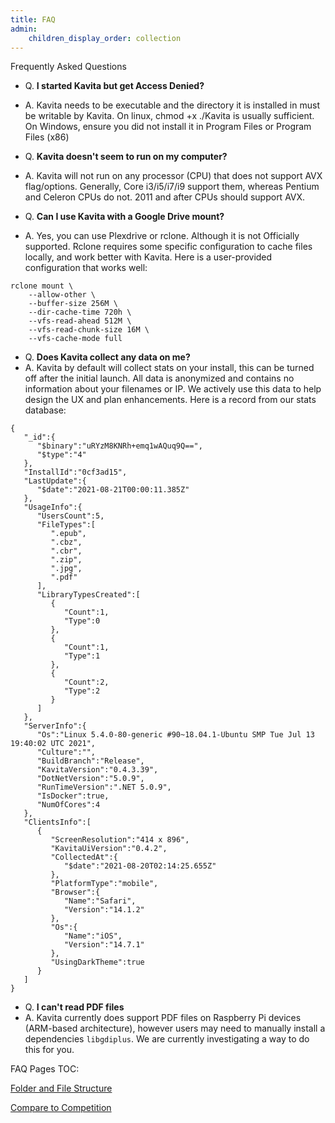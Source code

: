 ```yaml
---
title: FAQ
admin:
    children_display_order: collection
---
```


Frequently Asked Questions

* Q. **I started Kavita but get Access Denied?** 
* A. Kavita needs to be executable and the directory it is installed in must be writable by Kavita. On linux, chmod +x ./Kavita is usually sufficient. On Windows, ensure you did not install it in Program Files or Program Files (x86)

* Q. **Kavita doesn't seem to run on my computer?**
* A. Kavita will not run on any processor (CPU) that does not support AVX flag/options. Generally, Core i3/i5/i7/i9 support them, whereas Pentium and Celeron CPUs do not. 2011 and after CPUs should support AVX.

* Q. **Can I use Kavita with a Google Drive mount?**
* A. Yes, you can use Plexdrive or rclone. Although it is not Officially supported.
Rclone requires some specific configuration to cache files locally, and work better with Kavita. Here is a user-provided configuration that works well:
```
rclone mount \
    --allow-other \
    --buffer-size 256M \
    --dir-cache-time 720h \
    --vfs-read-ahead 512M \
    --vfs-read-chunk-size 16M \
    --vfs-cache-mode full
```

* Q. **Does Kavita collect any data on me?**
* A. Kavita by default will collect stats on your install, this can be turned off after the initial launch. All data is anonymized and contains no information about your filenames or IP. We actively use this data to help design the UX and plan enhancements. Here is a record from our stats database:
```
{
   "_id":{
      "$binary":"uRYzM8KNRh+emq1wAQuq9Q==",
      "$type":"4"
   },
   "InstallId":"0cf3ad15",
   "LastUpdate":{
      "$date":"2021-08-21T00:00:11.385Z"
   },
   "UsageInfo":{
      "UsersCount":5,
      "FileTypes":[
         ".epub",
         ".cbz",
         ".cbr",
         ".zip",
         ".jpg",
         ".pdf"
      ],
      "LibraryTypesCreated":[
         {
            "Count":1,
            "Type":0
         },
         {
            "Count":1,
            "Type":1
         },
         {
            "Count":2,
            "Type":2
         }
      ]
   },
   "ServerInfo":{
      "Os":"Linux 5.4.0-80-generic #90~18.04.1-Ubuntu SMP Tue Jul 13 19:40:02 UTC 2021",
      "Culture":"",
      "BuildBranch":"Release",
      "KavitaVersion":"0.4.3.39",
      "DotNetVersion":"5.0.9",
      "RunTimeVersion":".NET 5.0.9",
      "IsDocker":true,
      "NumOfCores":4
   },
   "ClientsInfo":[
      {
         "ScreenResolution":"414 x 896",
         "KavitaUiVersion":"0.4.2",
         "CollectedAt":{
            "$date":"2021-08-20T02:14:25.655Z"
         },
         "PlatformType":"mobile",
         "Browser":{
            "Name":"Safari",
            "Version":"14.1.2"
         },
         "Os":{
            "Name":"iOS",
            "Version":"14.7.1"
         },
         "UsingDarkTheme":true
      }
   ]
}
```

* Q. **I can't read PDF files**
* A. Kavita currently does support PDF files on Raspberry Pi devices (ARM-based architecture), however users may need to manually install a dependencies `libgdiplus`. We are currently investigating a way to do this for you. 

FAQ Pages TOC:

[Folder and File Structure](https://wiki.kavitareader.com/faq/folders-and-file-structure)

[Compare to Competition](https://wiki.kavitareader.com/faq/compare-to-competition)
